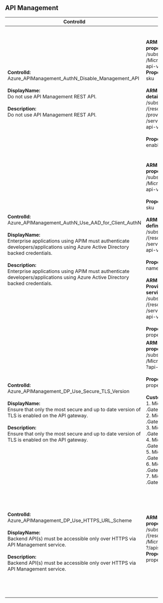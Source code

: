 ## API Management

| ControlId | Dependent Azure API(s) and Properties | Control spec |
|-----------|-------------------------------------|------------------|
| <b>ControlId:</b><br>Azure_APIManagement_AuthN_Disable_Management_API<br><br><b>DisplayName:</b><br>Do not use API Management REST API. <br><br><b>Description: </b><br> Do not use API Management REST API. | <b>ARM API to list APIMs and its related<br> property at Subscription level: </b> <br> /subscriptions/{subscriptionId}/providers<br>/Microsoft.ApiManagement/service?</br>api-version=2019-12-01</br><b>Properties:</b></br>sku <br><br> <b>ARM API to get tenant access information<br> details without secrets:</b><br> /subscriptions/{subscriptionId}/resourceGroups<br>/{resourceGroupName}<br>/providers/Microsoft.ApiManagement<br>/service/{serviceName}/tenant/access?<br> api-version=2019-12-01<br><br><b>Properties:</b><br>enabled| <b>Scope: </b> This control applies to all variants of APIM service, except Consumption tier.<br><br><b>Config: </b>NA<br><br><b>Passed: </b><br>'Enable Management REST API' option is turned OFF.<br><br><b>Failed: </b><br>'Enable Management REST API' option is turned ON.<br><br><b>Verify: </b><br> Management API setting could not be verified as the API Management service is connected to a Virtual Network. As a result, control plane traffic on port 3443 is denied. <br><br><b>NotApplicable: </b><br> This control does not apply to consumption tier.|
| <b>ControlId:</b><br>Azure_APIManagement_AuthN_Use_AAD_for_Client_AuthN<br><br><b>DisplayName:</b><br>Enterprise applications using APIM must authenticate developers/applications using Azure Active Directory backed credentials.<br><br><b>Description: </b><br> Enterprise applications using APIM must authenticate developers/applications using Azure Active Directory backed credentials. | <b> ARM API to list APIMs and its related<br> property at Subscription level: </b> <br> /subscriptions/{subscriptionId}/providers<br>/Microsoft.ApiManagement/service?<br>api-version=2019-12-01<br><br><b>Properties:</b><br>sku <br><br><b>ARM API to list collection of portalsettings<br> defined within a service instance: <br> </b> /subscriptions/{subscriptionId}/resourceGroups<br>/{resourceGroupName}/providers/Microsoft.ApiManagement<br>/service/{serviceName}/portalsettings?<br>api-version=2018-06-01-preview <br><br><b>Properties:</b><br> name: "signup", properties/enabled <br><br> <b>ARM API to list collection of Identity<br> Provider configured in the specified<br> service instance:</b> <br> /subscriptions/{subscriptionId}/resourceGroups<br>/{resourceGroupName}/providers/Microsoft.ApiManagement<br>/service/{serviceName}/identityProviders?<br>api-version=2019-12-01 <br><br><b>Properties:</b><br>properties/type | <b>Scope: </b> This control applies to all variants of APIM service, except Consumption tier. <br><br><b>Config: </b> AllowedIdentityProvider: xxx<br><br> <b>Passed: </b><br> 1. AAD Identity provider is being used for authentication in developer portal. <br> 2. Sign-up/sign-in option has been entirely disabled. <br><br><b>Failed: </b><br>Identity provider other than AAD is being used for authentication in developer portal.<br><br><b>Verify: </b><br> Sign up option setting could not be verified as the API Management service is connected to a Virtual Network. As a result, control plane traffic on port 3443 is denied. <br><br><b>NotApplicable: </b><br> This control does not apply to consumption tier.|
| <b>ControlId:</b><br>Azure_APIManagement_DP_Use_Secure_TLS_Version<br><br><b>DisplayName:</b><br>Ensure that only the most secure and up to date version of TLS is enabled on the API gateway.<br><br><b>Description: </b><br> Ensure that only the most secure and up to date version of TLS is enabled on the API gateway. | <b>ARM API to list APIMs and its related<br> property at Subscription level: </b> </br> /subscriptions/{subscriptionId}/providers<br>/Microsoft.ApiManagement/service<br>?api-version=2019-12-01 <br><br><b>Properties:</b><br> properties/customProperties <br><br> <b> Custom properties of the API Management service: </b> <br> 1. Microsoft.WindowsAzure.ApiManagement<br>.Gateway.Security.Ciphers.TripleDes168 <br> 2. Microsoft.WindowsAzure.ApiManagement<br>.Gateway.Security.Protocols.Tls10 <br>3. Microsoft.WindowsAzure.ApiManagement<br>.Gateway.Security.Protocols.Tls11 <br>4. Microsoft.WindowsAzure.ApiManagement<br>.Gateway.Security.Protocols.Ssl30 <br>5. Microsoft.WindowsAzure.ApiManagement<br>.Gateway.Security.Backend.Protocols.Tls10 <br>6. Microsoft.WindowsAzure.ApiManagement<br>.Gateway.Security.Backend.Protocols.Tls11 <br>7. Microsoft.WindowsAzure.ApiManagement<br>.Gateway.Security.Backend.Protocols.Ssl30 | <b>Scope: </b>This control applies to all variants of APIM service.<br><br><b>Config: </b> UnsecureProtocolsAndCiphersConfiguration: a. Protocols.xxx00,<br> b. Protocols.Tls11,<br> c. Protocols.Ssl30,<br> d. Backend.Protocols.Tls10,<br> e. Backend.Protocols.Tls11,<br> f. Backend.Protocols.Ssl30,<br> g. Ciphers.TripleDes168 <br><br><b>Passed: </b><br>All old versions of protocols and ciphers configurations are disabled.<br><br><b>Failed: </b><br>Old versions of protocols and ciphers configurations are being used.|
| <b>ControlId:</b><br>Azure_APIManagement_DP_Use_HTTPS_URL_Scheme<br><br><b>DisplayName:</b><br>Backend API(s) must be accessible only over HTTPS via API Management service. <br><br><b>Description: </b><br> Backend API(s) must be accessible only over HTTPS via API Management service. | <b>ARM API to list APIMs and its related<br> property at Subscription level: </b> <br> /subscriptions/{subscriptionId}/resourceGroups<br>/{resourceGroupName}/providers<br>/Microsoft.ApiManagement/service/{serviceName}<br>?/apis?api-version=2019-01-01</br><b>Properties:</b></br>properties.protocols <br><br> | <b>Scope: </b> Applies to all variants of API Management service.<br><br><b>Config: </b>NA<br><br><b>Passed: </b><br> URL Scheme is set to 'https' for all APIs in API Management service.<br><br><b>Failed: </b><br>URL scheme is set to non-secure HTTP access for API Management service. <br><br><b>Verify: </b><br> Management API setting could not be verified as the API Management service is connected to a Virtual Network. As a result, control plane traffic on port 3443 is denied.|
<br>

<br> <b>

</b>


	






